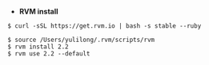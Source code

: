 * **RVM install** 

```
$ curl -sSL https://get.rvm.io | bash -s stable --ruby

$ source /Users/yulilong/.rvm/scripts/rvm
$ rvm install 2.2
$ rvm use 2.2 --default
```